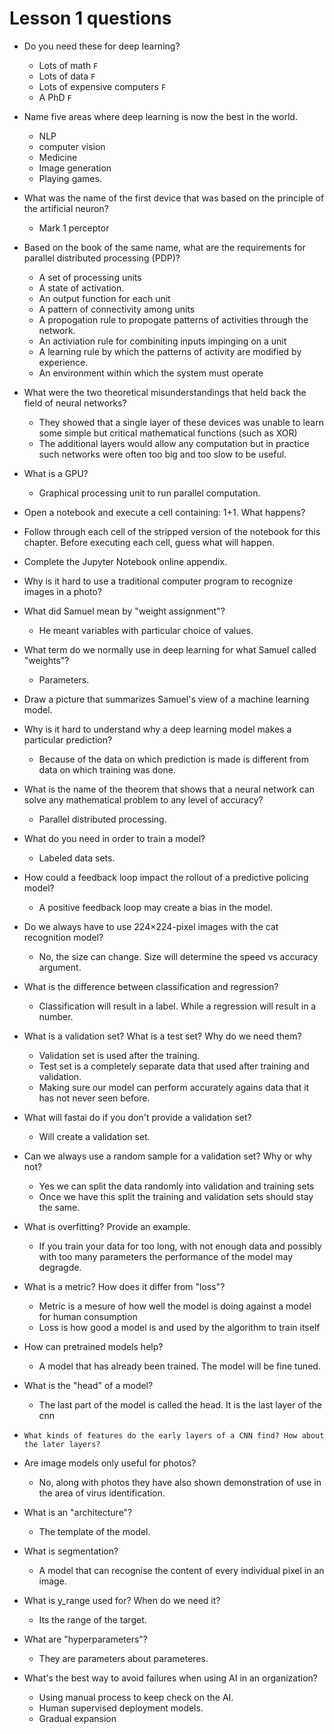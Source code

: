 # Lesson 1 questions

* Do you need these for deep learning?
  * Lots of math `F`
  * Lots of data `F`
  * Lots of expensive computers `F`
  * A PhD `F`

* Name five areas where deep learning is now the best in the world.
  * NLP
  * computer vision
  * Medicine
  * Image generation
  * Playing games.

* What was the name of the first device that was based on the principle of the artificial neuron?
  * Mark 1 perceptor

* Based on the book of the same name, what are the requirements for parallel distributed processing (PDP)?
  * A set of processing units
  * A state of activation.
  * An output function for each unit
  * A pattern of connectivity among units
  * A propogation rule to propogate patterns of activities through the network.
  * An activiation rule for combiniting inputs impinging on a unit
  * A learning rule by which the patterns of activity are modified by experience.
  * An environment within which the system must operate

* What were the two theoretical misunderstandings that held back the field of neural networks?
  * They showed that a single layer of these devices was unable to learn some simple but critical mathematical functions (such as XOR)
  * The additional layers would allow any computation but in practice such networks were often too big and too slow to be useful.

* What is a GPU?
  * Graphical processing unit to run parallel computation.

* Open a notebook and execute a cell containing: 1+1. What happens?

* Follow through each cell of the stripped version of the notebook for this chapter. Before executing each cell, guess what will happen.

* Complete the Jupyter Notebook online appendix.

* Why is it hard to use a traditional computer program to recognize images in a photo?

* What did Samuel mean by "weight assignment"?
  * He meant variables with particular choice of values.

* What term do we normally use in deep learning for what Samuel called "weights"?
  * Parameters.

* Draw a picture that summarizes Samuel's view of a machine learning model.

* Why is it hard to understand why a deep learning model makes a particular prediction?
  * Because of the data on which prediction is made is different from data on which training was done.

* What is the name of the theorem that shows that a neural network can solve any mathematical problem to any level of accuracy?
  * Parallel distributed processing.

* What do you need in order to train a model?
  * Labeled data sets.

* How could a feedback loop impact the rollout of a predictive policing model?
  * A positive feedback loop may create a bias in the model.

* Do we always have to use 224×224-pixel images with the cat recognition model?
  * No, the size can change. Size will determine the speed vs accuracy argument.

* What is the difference between classification and regression?
  * Classification will result in a label. While a regression will result in a number.

* What is a validation set? What is a test set? Why do we need them?
  * Validation set is used after the training.
  * Test set is a completely separate data that used after training and validation.
  * Making sure our model can perform accurately agains data that it has not never seen before.

* What will fastai do if you don't provide a validation set?
  * Will create a validation set.
  
* Can we always use a random sample for a validation set? Why or why not?
  * Yes we can split the data randomly into validation and training sets
  * Once we have this split the training and validation sets should stay the same.
  
* What is overfitting? Provide an example.
  * If you train your data for too long, with not enough data and possibly with too many parameters the performance of the model may degragde.
  
* What is a metric? How does it differ from "loss"?
  * Metric is a mesure of how well the model is doing against a model for human consumption
  * Loss is  how good a model is and used by the algorithm to train itself

* How can pretrained models help?
  * A model that has already been trained. The model will be fine tuned.

* What is the "head" of a model?
  * The last part of the model is called the head. It is the last layer of the cnn

* `What kinds of features do the early layers of a CNN find? How about the later layers?`
  
* Are image models only useful for photos?
  * No, along with photos they have also shown demonstration of use in the area of virus identification.

* What is an "architecture"?
  * The template of the model.

* What is segmentation?
  * A model that can recognise the content of every individual pixel in an image.

* What is y_range used for? When do we need it?
  * Its the range of the target.

* What are "hyperparameters"?
  * They are parameters about parameteres.

* What's the best way to avoid failures when using AI in an organization?
  * Using manual process to keep check on the AI.
  * Human supervised deployment models.
  * Gradual expansion
